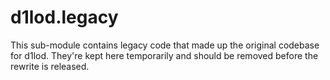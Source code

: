 # d1lod.legacy

This sub-module contains legacy code that made up the original codebase for
d1lod.
They're kept here temporarily and should be removed before the rewrite is
released.
